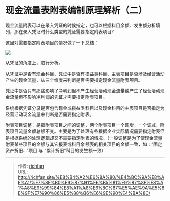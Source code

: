 # 现金流量表附表编制原理解析（二）

现金流量附表可以在录入凭证的时候指定，也可以根据科目余额、发生额分析填列，那在录入凭证时什么类型的凭证需要指定附表项目?

这里对需要指定附表项目的情况做了一下总结：


![](https://img.richfan.site/finance/accounting/现金流量表附表编制原理解析/现金流量表附表指定原理分析（二）.webp)

从凭证的角度上，进行分析。

从凭证中是否有现金科目、凭证中是否有损益类科目、主表项目是否涉及经营活动产生的现金流量，从三个维度来判断是否需要指定现金流量附表项目。

凭证中是否只有那些影响了净利润但不产生经营活动现金流量或产生了经营活动现金流量但不影响净利润的凭证才需要指定附表项目。

系统根据凭证分录是否包含现金或损益类科目以及现金科目的主表项目是否指定为经营活动现金流量来判断是否需要指定附表。

附表项目调整：是指附表项目之间的调整，两个附表项目一个调增，一个调减，附表项目流量金额总额不变。主要是为了处理有些根据企业实际情况需要指定附表但是根据系统的处理逻辑却又不需要指定附表的情况。（一般调整是为了使现金流量附表某些项目的金额与其它报表或科目余额表的相关项目的金额一致，如：“固定资产折旧...”项目 与 “累计折旧”科目的发生额一致）

---

> 作者: [richfan](https://richfan.site/)  
> URL: http://richfan.site/%E8%B4%A2%E6%8A%80/%E4%BC%9A%E8%AE%A1/%E7%8E%B0%E9%87%91%E6%B5%81%E9%87%8F%E8%A1%A8%E9%99%84%E8%A1%A8%E6%8C%87%E5%AE%9A%E5%8E%9F%E7%90%86%E5%88%86%E6%9E%90%E4%BA%8C/  

